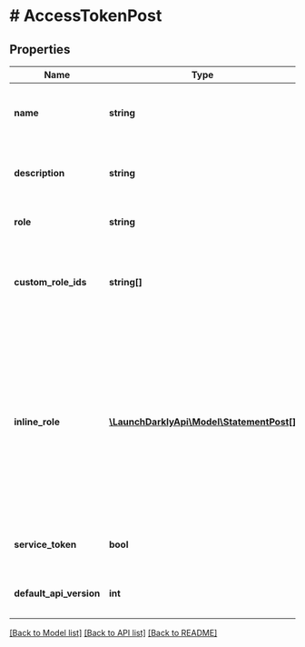 # # AccessTokenPost

## Properties

Name | Type | Description | Notes
------------ | ------------- | ------------- | -------------
**name** | **string** | A human-friendly name for the access token | [optional]
**description** | **string** | A description for the access token | [optional]
**role** | **string** | Built-in role for the token | [optional]
**custom_role_ids** | **string[]** | A list of custom role IDs to use as access limits for the access token | [optional]
**inline_role** | [**\LaunchDarklyApi\Model\StatementPost[]**](StatementPost.md) | A JSON array of statements represented as JSON objects with three attributes: effect, resources, actions. May be used in place of a built-in or custom role. | [optional]
**service_token** | **bool** | Whether the token is a service token | [optional]
**default_api_version** | **int** | The default API version for this token | [optional]

[[Back to Model list]](../../README.md#models) [[Back to API list]](../../README.md#endpoints) [[Back to README]](../../README.md)
